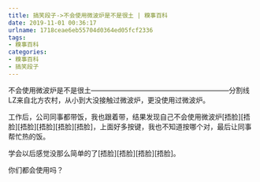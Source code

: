 ```yaml
---
title: 搞笑段子->不会使用微波炉是不是很土 | 糗事百科
date: 2019-11-01 00:36:17
urlname: 1718ceae6eb55704d0364ed05fcf2336
tags: 
- 糗事百科
categories:
- 糗事百科
- 搞笑段子
---
```

不会使用微波炉是不是很土————————————————————分割线LZ来自北方农村，从小到大没接触过微波炉，更没使用过微波炉。

工作后，公司同事都带饭，我也跟着带，结果发现自己不会使用微波炉[捂脸][捂脸][捂脸][捂脸][捂脸][捂脸]，上面好多按键，我也不知道按哪个对，最后让同事帮忙热的饭。

学会以后感觉没那么简单的了[捂脸][捂脸][捂脸][捂脸]。

你们都会使用吗？


